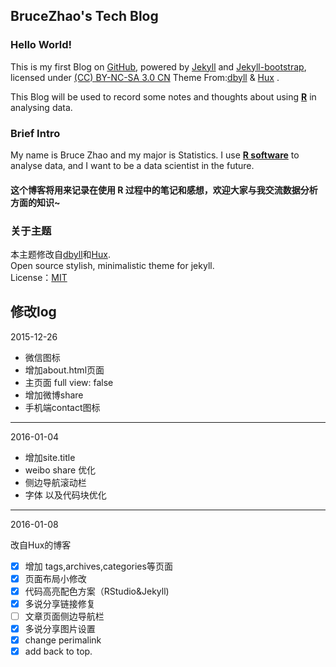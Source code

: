 ## BruceZhao's Tech Blog
 
### Hello World!

This is my first Blog on [GitHub](https://github.com), powered by [Jekyll](https://github.com/mojombo/jekyll) and [Jekyll-bootstrap](http://jekyllbootstrap.com), licensed under [(CC) BY-NC-SA 3.0 CN](http://creativecommons.org/licenses/by-nc-sa/3.0/cn) Theme From:[dbyll](http://dbtek.github.io/dbyll/) & [Hux](http://huangxuan.me) .

This Blog will be used to record some notes and thoughts about using  [**R**](https://www.r-project.org)  in analysing data.

### Brief Intro

My name is Bruce Zhao and my major is Statistics. I use  [**R software**](https://www.r-project.org)  to analyse data, and I want to be a data scientist in the future.
    
#### 这个博客将用来记录在使用 **R** 过程中的笔记和感想，欢迎大家与我交流数据分析方面的知识~      


### 关于主题
本主题修改自[dbyll](http://dbtek.github.io/dbyll/)和[Hux](http://huangxuan.me).   
Open source stylish, minimalistic theme for jekyll.  
License：[MIT](http://opensource.org/licenses/MIT)

## 修改log

2015-12-26
* 微信图标
* 增加about.html页面
* 主页面 full view: false
* 增加微博share
* 手机端contact图标

--------------
2016-01-04

* 增加site.title
* weibo share 优化
* 侧边导航滚动栏
* 字体 以及代码块优化

--------------
2016-01-08

改自Hux的博客
- [x] 增加 tags,archives,categories等页面
- [x] 页面布局小修改
- [x] 代码高亮配色方案（RStudio&Jekyll)
- [x] 多说分享链接修复
- [ ] 文章页面侧边导航栏
- [x] 多说分享图片设置
- [x] change perimalink
- [x] add back to top.
